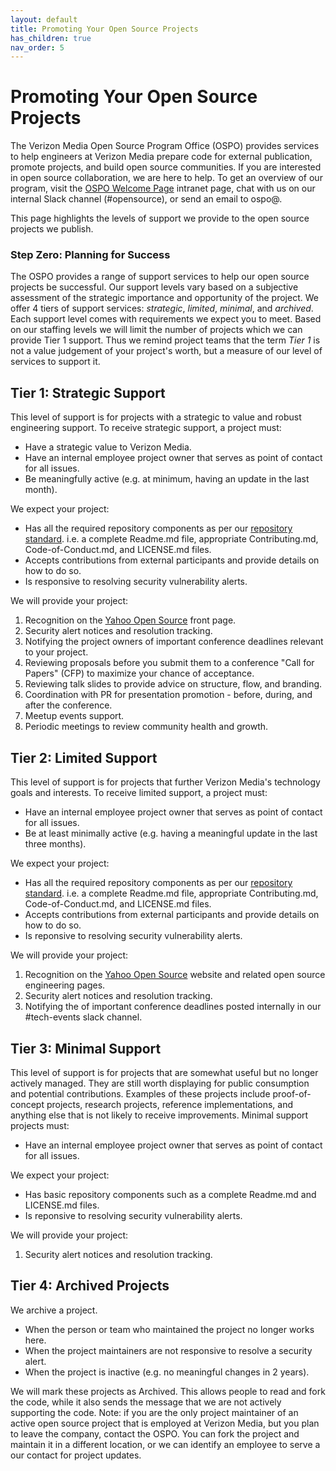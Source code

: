 ```yaml
---
layout: default
title: Promoting Your Open Source Projects
has_children: true
nav_order: 5
---
```


# Promoting Your Open Source Projects

The Verizon Media Open Source Program Office (OSPO) provides services to help engineers at Verizon Media prepare code for external publication, promote projects, and build open source communities. If you are interested in open source collaboration, we are here to help. To get an overview of our program, visit the [OSPO Welcome Page](http://yo/ospo) intranet page, chat with us on our internal Slack channel (#opensource), or send an email to ospo@.

This page highlights the levels of support we provide to the open source projects we publish. 

### Step Zero: Planning for Success

The OSPO provides a range of support services to help our open source projects be successful. Our support levels vary based on a subjective assessment of the strategic importance and opportunity of the project. We offer 4 tiers of support services: _strategic_, _limited_, _minimal_, and _archived_. Each support level comes with requirements we expect you to meet. Based on our staffing levels we will limit the number of projects which we can provide Tier 1 support. Thus we remind project teams that the term _Tier 1_ is not a value judgement of your project's worth, but a measure of our level of services to support it.

## Tier 1: Strategic Support

This level of support is for projects with a strategic to value and robust engineering support. To receive strategic support, a project must:

- Have a strategic value to Verizon Media.
- Have an internal employee project owner that serves as point of contact for all issues.
- Be meaningfully active (e.g. at minimum, having an update in the last month).
 
 We expect your project:
 
- Has all the required repository components as per our [repository standard](../resources/github-happy-path.md). i.e. a complete Readme.md file, appropriate Contributing.md, Code-of-Conduct.md, and LICENSE.md files.
- Accepts contributions from external participants and provide details on how to do so.
- Is responsive to resolving security vulnerability alerts.

We will provide your project:
 
1. Recognition on the [Yahoo Open Source](https://opensource.yahoo.com) front page.
1. Security alert notices and resolution tracking.
1. Notifying the project owners of important conference deadlines relevant to your project.
1. Reviewing proposals before you submit them to a conference "Call for Papers" (CFP) to maximize your chance of acceptance.
1. Reviewing talk slides to provide advice on structure, flow, and branding.
1. Coordination with PR for presentation promotion - before, during, and after the conference.
1. Meetup events support.
1. Periodic meetings to review community health and growth.

## Tier 2: Limited Support

This level of support is for projects that further Verizon Media's technology goals and interests. To receive limited support, a project must:

- Have an internal employee project owner that serves as point of contact for all issues.
- Be at least minimally active (e.g. having a meaningful update in the last three months).

 We expect your project:
 
- Has all the required repository components as per our [repository standard](../resources/github-happy-path.md). i.e. a complete Readme.md file, appropriate Contributing.md, Code-of-Conduct.md, and LICENSE.md files.
- Accepts contributions from external participants and provide details on how to do so.
- Is reponsive to resolving security vulnerability alerts.

We will provide your project:
 
1. Recognition on the [Yahoo Open Source](https://opensource.yahoo.com) website and related open source engineering pages.
1. Security alert notices and resolution tracking.
1. Notifying the of important conference deadlines posted internally in our #tech-events slack channel.

## Tier 3: Minimal Support

This level of support is for projects that are somewhat useful but no longer actively managed. They are still worth displaying for public consumption and potential contributions. Examples of these projects include proof-of-concept projects, research projects, reference implementations, and anything else that is not likely to receive improvements. Minimal support projects must:

 - Have an internal employee project owner that serves as point of contact for all issues.

We expect your project:

- Has basic repository components such as a complete Readme.md and LICENSE.md files.
- Is reponsive to resolving security vulnerability alerts.

We will provide your project:

1. Security alert notices and resolution tracking.

## Tier 4: Archived Projects

We archive a project. 
- When the person or team who maintained the project no longer works here.
- When the project maintainers are not responsive to resolve a security alert.
- When the project is inactive (e.g. no meaningful changes in 2 years).

We will mark these projects as Archived. This allows people to read and fork the code, while it also sends the message that we are not actively supporting the code. Note: if you are the only project maintainer of an active open source project that is employed at Verizon Media, but you plan to leave the company, contact the OSPO. You can fork the project and maintain it in a different location, or we can identify an employee to serve a our contact for project updates. 
